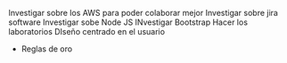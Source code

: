 Investigar sobre los AWS para poder colaborar mejor
Investigar sobre jira software
Investigar sobe Node JS
INvestigar Bootstrap
Hacer los laboratorios
DIseño centrado en el usuario
- Reglas de oro
